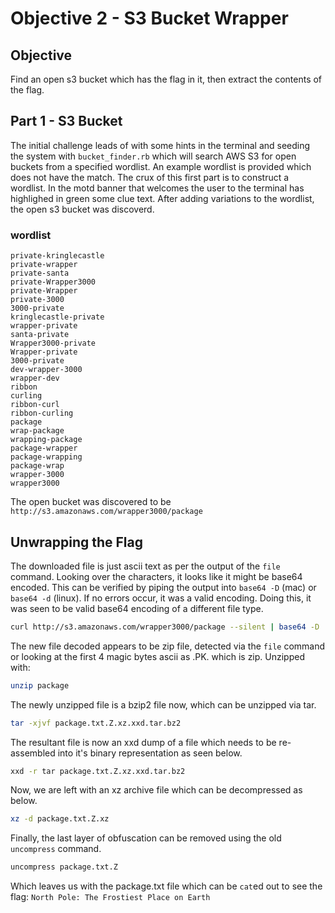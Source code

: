 # Objective 2 - S3 Bucket Wrapper
## Objective
Find an open s3 bucket which has the flag in it, then extract the contents of the flag.

## Part 1 - S3 Bucket
The initial challenge leads of with some hints in the terminal and seeding the system with `bucket_finder.rb` which will search AWS S3 for open buckets from a specified wordlist. An example wordlist is provided which does not have the match. The crux of this first part is to construct a wordlist. In the motd banner that welcomes the user to the terminal has highlighed in green some clue text. After adding variations to the wordlist, the open s3 bucket was discoverd.

### wordlist
```
private-kringlecastle
private-wrapper
private-santa
private-Wrapper3000
private-Wrapper
private-3000
3000-private
kringlecastle-private
wrapper-private
santa-private
Wrapper3000-private
Wrapper-private
3000-private
dev-wrapper-3000
wrapper-dev
ribbon
curling
ribbon-curl
ribbon-curling
package
wrap-package
wrapping-package
package-wrapper
package-wrapping
package-wrap
wrapper-3000
wrapper3000
```

The open bucket was discovered to be `http://s3.amazonaws.com/wrapper3000/package`

## Unwrapping the Flag
The downloaded file is just ascii text as per the output of the `file` command. Looking over the characters, it looks like it might be base64 encoded. This can be verified by piping the output into `base64 -D` (mac) or `base64 -d` (linux). If no errors occur, it was a valid encoding. Doing this, it was seen to be valid base64 encoding of a different file type.

```bash
curl http://s3.amazonaws.com/wrapper3000/package --silent | base64 -D | tee package
```

The new file decoded appears to be zip file, detected via the `file` command or looking at the first 4 magic bytes ascii as .PK. which is zip. Unzipped with:

```bash
unzip package
```

The newly unzipped file is a bzip2 file now, which can be unzipped via tar.
```bash
tar -xjvf package.txt.Z.xz.xxd.tar.bz2
```

The resultant file is now an xxd dump of a file which needs to be re-assembled into it's binary representation as seen below.
```bash
xxd -r tar package.txt.Z.xz.xxd.tar.bz2
```

Now, we are left with an xz archive file which can be decompressed as below.
```bash
xz -d package.txt.Z.xz
```

Finally, the last layer of obfuscation can be removed using the old `uncompress` command.
```bash
uncompress package.txt.Z
```

Which leaves us with the package.txt file which can be `cat`ed out to see the flag:
`North Pole: The Frostiest Place on Earth`
